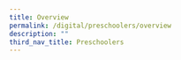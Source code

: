```yaml
---
title: Overview
permalink: /digital/preschoolers/overview
description: ""
third_nav_title: Preschoolers
---
```


